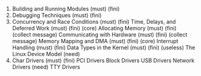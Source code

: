 1. Building and Running Modules      (must) (fini)
2. Debugging Techniques              (must) (fini)
3. Concurrency and Race Conditions   (must) (fini)
    Time, Delays, and Deferred Work  (must) (fini) (core)
    Allocating Memory                (must) (fini) (collect message)
    Communicating with Hardware      (must) (fini) (collect message)
    Memory Mapping and DMA           (must) (fini) (core)
    Interrupt Handling               (must) (fini)
    Data Types in the Kernel         (must) (fini) (useless)
    The Linux Device Model           (need)
4. Char Drivers                      (must) (fini)
   PCI Drivers
   Block Drivers
   USB Drivers
   Network Drivers                   (need)
   TTY Drivers
